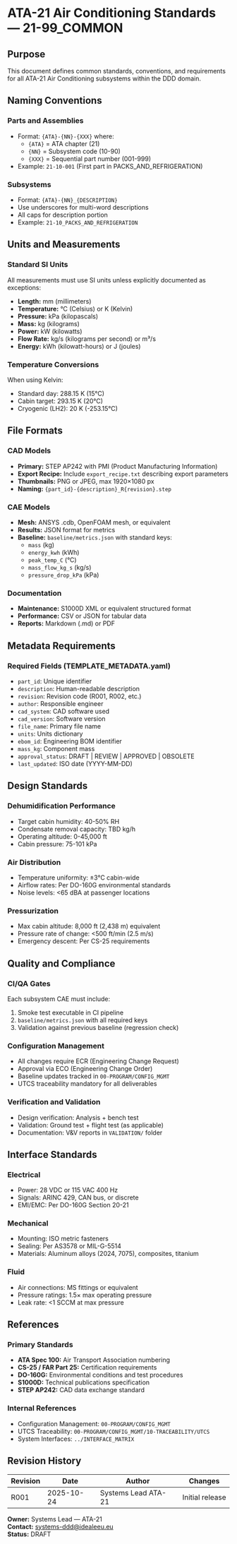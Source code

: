 # ATA-21 Air Conditioning Standards — 21-99_COMMON

## Purpose
This document defines common standards, conventions, and requirements for all ATA-21 Air Conditioning subsystems within the DDD domain.

## Naming Conventions

### Parts and Assemblies
- Format: `{ATA}-{NN}-{XXX}` where:
  - `{ATA}` = ATA chapter (21)
  - `{NN}` = Subsystem code (10-90)
  - `{XXX}` = Sequential part number (001-999)
- Example: `21-10-001` (First part in PACKS_AND_REFRIGERATION)

### Subsystems
- Format: `{ATA}-{NN}_{DESCRIPTION}`
- Use underscores for multi-word descriptions
- All caps for description portion
- Example: `21-10_PACKS_AND_REFRIGERATION`

## Units and Measurements

### Standard SI Units
All measurements must use SI units unless explicitly documented as exceptions:

- **Length:** mm (millimeters)
- **Temperature:** °C (Celsius) or K (Kelvin)
- **Pressure:** kPa (kilopascals)
- **Mass:** kg (kilograms)
- **Power:** kW (kilowatts)
- **Flow Rate:** kg/s (kilograms per second) or m³/s
- **Energy:** kWh (kilowatt-hours) or J (joules)

### Temperature Conversions
When using Kelvin:
- Standard day: 288.15 K (15°C)
- Cabin target: 293.15 K (20°C)
- Cryogenic (LH2): 20 K (-253.15°C)

## File Formats

### CAD Models
- **Primary:** STEP AP242 with PMI (Product Manufacturing Information)
- **Export Recipe:** Include `export_recipe.txt` describing export parameters
- **Thumbnails:** PNG or JPEG, max 1920×1080 px
- **Naming:** `{part_id}-{description}_R{revision}.step`

### CAE Models
- **Mesh:** ANSYS .cdb, OpenFOAM mesh, or equivalent
- **Results:** JSON format for metrics
- **Baseline:** `baseline/metrics.json` with standard keys:
  - `mass` (kg)
  - `energy_kwh` (kWh)
  - `peak_temp_C` (°C)
  - `mass_flow_kg_s` (kg/s)
  - `pressure_drop_kPa` (kPa)

### Documentation
- **Maintenance:** S1000D XML or equivalent structured format
- **Performance:** CSV or JSON for tabular data
- **Reports:** Markdown (.md) or PDF

## Metadata Requirements

### Required Fields (TEMPLATE_METADATA.yaml)
- `part_id`: Unique identifier
- `description`: Human-readable description
- `revision`: Revision code (R001, R002, etc.)
- `author`: Responsible engineer
- `cad_system`: CAD software used
- `cad_version`: Software version
- `file_name`: Primary file name
- `units`: Units dictionary
- `ebom_id`: Engineering BOM identifier
- `mass_kg`: Component mass
- `approval_status`: DRAFT | REVIEW | APPROVED | OBSOLETE
- `last_updated`: ISO date (YYYY-MM-DD)

## Design Standards

### Dehumidification Performance
- Target cabin humidity: 40-50% RH
- Condensate removal capacity: TBD kg/h
- Operating altitude: 0-45,000 ft
- Cabin pressure: 75-101 kPa

### Air Distribution
- Temperature uniformity: ±3°C cabin-wide
- Airflow rates: Per DO-160G environmental standards
- Noise levels: <65 dBA at passenger locations

### Pressurization
- Max cabin altitude: 8,000 ft (2,438 m) equivalent
- Pressure rate of change: <500 ft/min (2.5 m/s)
- Emergency descent: Per CS-25 requirements

## Quality and Compliance

### CI/QA Gates
Each subsystem CAE must include:
1. Smoke test executable in CI pipeline
2. `baseline/metrics.json` with all required keys
3. Validation against previous baseline (regression check)

### Configuration Management
- All changes require ECR (Engineering Change Request)
- Approval via ECO (Engineering Change Order)
- Baseline updates tracked in `00-PROGRAM/CONFIG_MGMT`
- UTCS traceability mandatory for all deliverables

### Verification and Validation
- Design verification: Analysis + bench test
- Validation: Ground test + flight test (as applicable)
- Documentation: V&V reports in `VALIDATION/` folder

## Interface Standards

### Electrical
- Power: 28 VDC or 115 VAC 400 Hz
- Signals: ARINC 429, CAN bus, or discrete
- EMI/EMC: Per DO-160G Section 20-21

### Mechanical
- Mounting: ISO metric fasteners
- Sealing: Per AS3578 or MIL-G-5514
- Materials: Aluminum alloys (2024, 7075), composites, titanium

### Fluid
- Air connections: MS fittings or equivalent
- Pressure ratings: 1.5× max operating pressure
- Leak rate: <1 SCCM at max pressure

## References

### Primary Standards
- **ATA Spec 100:** Air Transport Association numbering
- **CS-25 / FAR Part 25:** Certification requirements
- **DO-160G:** Environmental conditions and test procedures
- **S1000D:** Technical publications specification
- **STEP AP242:** CAD data exchange standard

### Internal References
- Configuration Management: `00-PROGRAM/CONFIG_MGMT`
- UTCS Traceability: `00-PROGRAM/CONFIG_MGMT/10-TRACEABILITY/UTCS`
- System Interfaces: `../INTERFACE_MATRIX`

## Revision History

| Revision | Date       | Author           | Changes                |
|----------|------------|------------------|------------------------|
| R001     | 2025-10-24 | Systems Lead ATA-21 | Initial release       |

**Owner:** Systems Lead — ATA-21  
**Contact:** systems-ddd@idealeeu.eu  
**Status:** DRAFT
